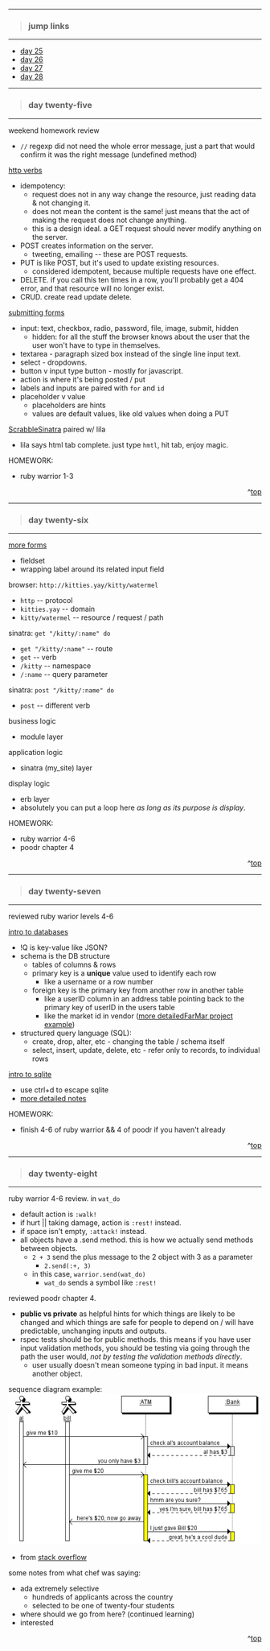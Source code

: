 - - -
> ### jump links ###
- - -

* [day 25](#day-twenty-five)
* [day 26](#day-twenty-six)
* [day 27](#day-twenty-seven)
* [day 28](#day-twenty-eight)

- - -
> ### day twenty-five ###
- - -

weekend homework review
* `//` regexp did not need the whole error message, just a part that would confirm it was the right message (undefined method)

[http verbs][htvb]
* idempotency:
   * request does not in any way change the resource, just reading data & not
     changing it.
   * does not mean the content is the same! just means that the act of making
     the request does not change anything.
   * this is a design ideal. a GET request should never modify anything on the
     server.
* POST creates information on the server.
   * tweeting, emailing -- these are POST requests.
* PUT is like POST, but it's used to update existing resources.
   * considered idempotent, because multiple requests have one effect.
* DELETE. if you call this ten times in a row, you'll probably get a 404 error,
  and that resource will no longer exist.
* CRUD. create read update delete.

[submitting forms][forms]
* input: text, checkbox, radio, password, file, image, submit, hidden
   * hidden: for all the stuff the browser knows about the user that the user
     won't have to type in themselves.
* textarea - paragraph sized box instead of the single line input text.
* select - dropdowns.
* button v input type button - mostly for javascript.
* action is where it's being posted / put
* labels and inputs are paired with `for` and `id`
* placeholder v value
   * placeholders are hints
   * values are default values, like old values when doing a PUT

[ScrabbleSinatra][ss] paired w/ lila
* lila says html tab complete. just type `hmtl`, hit tab, enjoy magic.

HOMEWORK:
* ruby warrior 1-3

[htvb]: https://github.com/Ada-Developers-Academy/daily-curriculum/blob/master/topic_resources/http-verbs.md

[forms]: https://github.com/Ada-Developers-Academy/daily-curriculum/blob/master/topic_resources/submitting-forms.md

[ss]: https://github.com/Ada-Developers-Academy/C3Projects--ScrabbleSinatra

<div align="right">^<a href="#jump-links">top</a></div>


- - -
> ### day twenty-six ###
- - -

[more forms][forms2]
* fieldset
* wrapping label around its related input field

[forms2]: https://github.com/Ada-Developers-Academy/daily-curriculum/blob/master/topic_resources/checkboxes-and-radio-buttons.md

browser: `http://kitties.yay/kitty/watermel`
* `http` -- protocol
* `kitties.yay` -- domain
* `kitty/watermel` -- resource / request / path

sinatra: `get "/kitty/:name" do`
* `get "/kitty/:name"` -- route
* `get` -- verb
* `/kitty` -- namespace
* `/:name` -- query parameter

sinatra: `post "/kitty/:name" do`
* `post` -- different verb

business logic
* module layer

application logic
* sinatra (my_site) layer

display logic
* erb layer
* absolutely you can put a loop here _as long as its purpose is display_.


HOMEWORK:
* ruby warrior 4-6
* poodr chapter 4

<div align="right">^<a href="#jump-links">top</a></div>


- - -
> ### day twenty-seven ###
- - -

reviewed ruby warior levels 4-6

[intro to databases][db101]
* !Q is key-value like JSON?
* schema is the DB structure
   * tables of columns & rows
   * primary key is a __unique__ value used to identify each row
      * like a username or a row number
   * foreign key is the primary key from another row in another table
      * like a userID column in an address table pointing back to the primary
        key of userID in the users table
      * like the market id in vendor ([more detailedFarMar project example][fmex])
* structured query language (SQL):
   * create, drop, alter, etc - changing the table / schema itself
   * select, insert, update, delete, etc - refer only to records, to individual rows

[intro to sqlite][sql101]
* use ctrl+d to escape sqlite
* [more detailed notes][sqlplay]

HOMEWORK:
* finish 4-6 of ruby warrior && 4 of poodr if you haven't already

[db101]: https://github.com/Ada-Developers-Academy/daily-curriculum/blob/master/topic_resources/database/intro_to_db.md

[sql101]: https://github.com/Ada-Developers-Academy/daily-curriculum/blob/master/topic_resources/database/using_sqlite.md

[fmex]: https://github.com/drvonnjerryxlii/ada/blob/515bbc168e453cec61efb69eb8517c96f8a447b7/class-notes/detailed-notes/d027-farmar-detailed-primary-foreign-key-example.md

[sqlplay]: https://github.com/drvonnjerryxlii/ada/blob/515bbc168e453cec61efb69eb8517c96f8a447b7/class-notes/detailed-notes/d027-sqlite3-play.md

<div align="right">^<a href="#jump-links">top</a></div>


- - -
> ### day twenty-eight ###
- - -

ruby warrior 4-6 review.
in `wat_do`
* default action is `:walk!`
* if hurt || taking damage, action is `:rest!` instead.
* if space isn't empty, `:attack!` instead.
* all objects have a .send method. this is how we actually send methods between objects.
   * `2 + 3` send the plus message to the 2 object with 3 as a parameter
      * `2.send(:+, 3)`
   * in this case, `warrior.send(wat_do)`
      * `wat_do` sends a symbol like `:rest!`

reviewed poodr chapter 4.
* __public vs private__ as helpful hints for which things are likely to be
  changed and which things are safe for people to depend on / will have
  predictable, unchanging inputs and outputs.
* rspec tests should be for public methods. this means if you have user input
  validation methods, you should be testing via going through the path the user
  would, _not by testing the validation methods directly_.
   * user usually doesn't mean someone typing in bad input. it means another
     object.

sequence diagram example:
![a sequence diagram for banking transactions](https://github.com/drvonnjerryxlii/ada/blob/master/class-notes/detailed-notes/d028-sequence-diagram-fr-stackoverflow.png)
* from [stack overflow][sosd]

[sosd]: http://stackoverflow.com/questions/1850096/using-quick-sequence-diagram-editor-for-sequence-diagrams

some notes from what chef was saying:
* ada extremely selective
   * hundreds of applicants across the country
   * selected to be one of twenty-four students
* where should we go from here? (continued learning)
* interested





<div align="right">^<a href="#jump-links">top</a></div>
